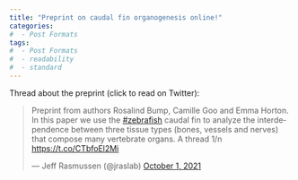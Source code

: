 ```yaml
---
title: "Preprint on caudal fin organogenesis online!"
categories:
#  - Post Formats
tags:
#  - Post Formats
#  - readability
#  - standard
---
```

Thread about the preprint (click to read on Twitter): 
<blockquote class="twitter-tweet"><p lang="en" dir="ltr">Preprint from authors Rosalind Bump, Camille Goo and Emma Horton. In this paper we use the <a href="https://twitter.com/hashtag/zebrafish?src=hash&amp;ref_src=twsrc%5Etfw">#zebrafish</a> caudal fin to analyze the interdependence between three tissue types (bones, vessels and nerves) that compose many vertebrate organs. A thread 1/n <a href="https://t.co/CTbfoEl2Mi">https://t.co/CTbfoEl2Mi</a></p>&mdash; Jeff Rasmussen (@jraslab) <a href="https://twitter.com/jraslab/status/1444015569930375169?ref_src=twsrc%5Etfw">October 1, 2021</a></blockquote> <script async src="https://platform.twitter.com/widgets.js" charset="utf-8"></script>
